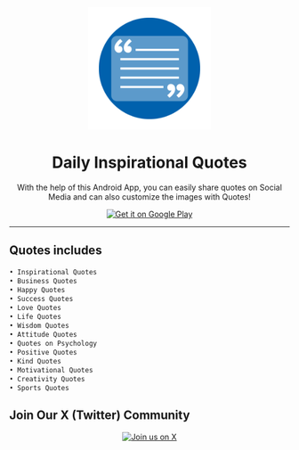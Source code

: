 <p align="center"><img src="https://github.com/Careerdost/DailyInspirationalQuotes/blob/main/android/images/icon.png" width="220px" height="220px"></p>

<h1 align="center">Daily Inspirational Quotes</h1>

<p align="center">With the help of this Android App, you can easily share quotes on Social Media and can also customize the images with Quotes!</p>

<p align="center">
	<a href='https://play.google.com/store/apps/details?id=careerdost.inspirational.quotes'>
		<img src="https://play.google.com/intl/en_us/badges/static/images/badges/en_badge_web_generic.png" height="100px" alt="Get it on Google Play" />
	</a>
</p>

<hr>

## Quotes includes

	• Inspirational Quotes
	• Business Quotes
	• Happy Quotes
	• Success Quotes
	• Love Quotes
	• Life Quotes
	• Wisdom Quotes
	• Attitude Quotes
	• Quotes on Psychology
	• Positive Quotes
	• Kind Quotes
	• Motivational Quotes
	• Creativity Quotes
	• Sports Quotes

## Join Our X (Twitter) Community

<p align="center">
	<a href="https://x.com/careerdost">
		<img src="github.com/Careerdost/DailyInspirationalQuotes/blob/main/android/images/twitter.png" width="60px" height="60px" alt="Join us on X" />
	</a>
</p>
